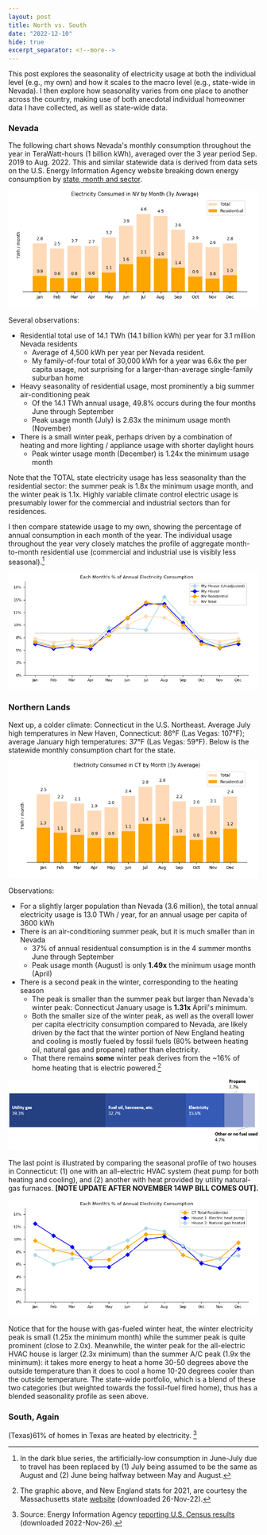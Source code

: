 ```yaml
---
layout: post
title: North vs. South
date: "2022-12-10"
hide: true
excerpt_separator: <!--more-->
---
```


This post explores the seasonality of electricity usage at both the individual level (e.g., my own) and how it scales to the macro level
(e.g., state-wide in Nevada).  I then explore how seasonality varies from one place to another across the country, making use of both anecdotal 
individual homeowner data I have collected, as well as state-wide data.  

<!--more-->

### Nevada

The following chart shows Nevada's monthly consumption throughout the year in TeraWatt-hours (1 billion kWh), averaged over the 3 year period 
Sep. 2019 to Aug. 2022.  This and similar statewide data is derived from data sets on the U.S. Energy Information Agency website breaking down energy 
consumption by [state, month and sector](https://www.eia.gov/electricity/data.php#sales).

![NV Statewide Usage](/assets/images/post3_NV_statewide.png)

Several observations: 

* Residential total use of 14.1 TWh (14.1 billion kWh) per year for 3.1 million Nevada residents    
  - Average of 4,500 kWh per year per Nevada resident.  
  - My family-of-four total of 30,000 kWh for a year was 6.6x the per capita usage, not surprising for a larger-than-average single-family suburban home
* Heavy seasonality of residential usage, most prominently a big summer air-conditioning peak
  - Of the 14.1 TWh annual usage, 49.8% occurs during the four months June through September
  - Peak usage month (July) is 2.63x the minimum usage month (November)
* There is a small winter peak, perhaps driven by a combination of heating and more lighting / appliance usage with shorter daylight hours
  - Peak winter usage month (December) is 1.24x the minimum usage month

Note that the TOTAL state electricity usage has less seasonality than the residential sector: the summer peak is 1.8x the minimum usage month, and the 
winter peak is 1.1x.  Highly variable climate control electric usage is presumably lower for the commercial and industrial sectors than for residences.

I then compare statewide usage to my own, showing the percentage of annual consumption in each month of the year.  The individual usage throughout the 
year very closely matches the profile of aggregate month-to-month residential use (commercial and industrial use is visibly less seasonal).[^1] 

[^1]: In the dark blue series, the artificially-low consumption in June-July due to travel has been replaced by (1) July being assumed to be the same as 
August and (2) June being halfway between May and August. 

![Kramer-NV Comparison](/assets/images/post3_Kramer_vs_NV.png)

### Northern Lands

Next up, a colder climate: Connecticut in the U.S. Northeast.  Average July high temperatures in New Haven, Connecticut: 86&deg;F (Las Vegas: 107&deg;F); 
average January high temperatures: 37&deg;F (Las Vegas: 59&deg;F).  Below is the statewide monthly consumption chart for the state.

![CT Statewide Usage](/assets/images/post3_CT_statewide.png)

Observations: 

* For a slightly larger population than Nevada (3.6 million), the total annual electricity usage is 13.0 TWh / year, for an annual usage per capita of 3600 kWh
* There is an air-conditioning summer peak, but it is much smaller than in Nevada
  - 37% of annual residentual consumption is in the 4 summer months June through September
  - Peak usage month (August) is only **1.49x** the minimum usage month (April)
* There is a second peak in the winter, corresponding to the heating season
  - The peak is smaller than the summer peak but larger than Nevada's winter peak: Connecticut January usage is **1.31x** April's minimum.  
  - Both the smaller size of the winter peak, as well as the overall lower per capita electricity consumption compared to Nevada, are likely driven by the fact that the winter portion of New England heating and cooling is mostly fueled by fossil fuels (80% between heating oil, natural gas and propane) rather than electricity. 
  - That there remains **some** winter peak derives from the ~16% of home heating that is electric powered.[^2]

![image](/assets/images/post3_new_england_households_heating_by_fuel_2021_0.png)

[^2]: The graphic above, and New England stats for 2021, are courtesy the Massachusetts state [website](https://www.mass.gov/service-details/how-massachusetts-households-heat-their-homes) (downloaded 26-Nov-22).

The last point is illustrated by comparing the seasonal profile of two houses in Connecticut: (1) one with an all-electric HVAC system 
(heat pump for both heating and cooling), and (2) another with heat provided by utility natural-gas furnaces.  **[NOTE UPDATE AFTER NOVEMBER 14WP BILL 
COMES OUT].**

![image](/assets/images/post3_CT_line.png)

Notice that for the house with gas-fueled winter heat, the winter electricity peak is small (1.25x the minimum month) while the summer peak is 
quite prominent (close to 2.0x).  Meanwhile, the winter peak for the all-electric HVAC house is larger (2.3x minimum) than the summer A/C peak 
(1.9x the minimum): it takes more energy to heat a home 30-50 degrees above the outside temperature than it does to cool a home 10-20 degrees cooler
than the outside temperature.   The state-wide portfolio, which is a blend of these two categories (but weighted towards the fossil-fuel fired home), 
thus has a blended seasonality profile as seen above. 

### South, Again

(Texas)61% of homes in Texas are heated by electricity. [^3] 

[^3]: Source: Energy Information Agency [reporting U.S. Census results](https://www.eia.gov/todayinenergy/detail.php?id=47116) (downloaded 2022-Nov-26).
